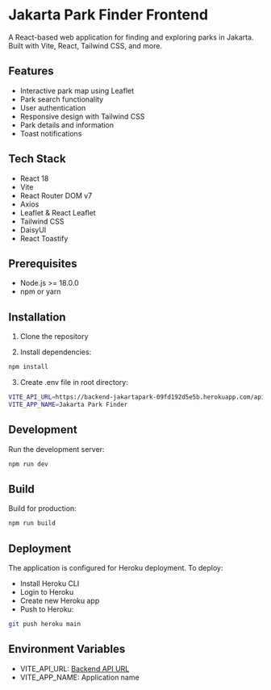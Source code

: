 # Jakarta Park Finder Frontend

A React-based web application for finding and exploring parks in Jakarta. Built with Vite, React, Tailwind CSS, and more.

## Features

- Interactive park map using Leaflet
- Park search functionality
- User authentication
- Responsive design with Tailwind CSS
- Park details and information
- Toast notifications

## Tech Stack

- React 18
- Vite
- React Router DOM v7
- Axios
- Leaflet & React Leaflet
- Tailwind CSS
- DaisyUI
- React Toastify

## Prerequisites

- Node.js >= 18.0.0
- npm or yarn

## Installation

1. Clone the repository

2. Install dependencies: 
```bash
npm install
```
3. Create .env file in root directory:
```bash
VITE_API_URL=https://backend-jakartapark-09fd192d5e5b.herokuapp.com/api
VITE_APP_NAME=Jakarta Park Finder
```
## Development
Run the development server:
```bash
npm run dev
```
## Build 
Build for production:
```bash
npm run build
```

## Deployment
The application is configured for Heroku deployment. To deploy:

- Install Heroku CLI
- Login to Heroku
- Create new Heroku app
- Push to Heroku:
```bash
git push heroku main
```

## Environment Variables
- VITE_API_URL: [Backend API URL](https://backend-jakartapark-09fd192d5e5b.herokuapp.com/api)
- VITE_APP_NAME: Application name
